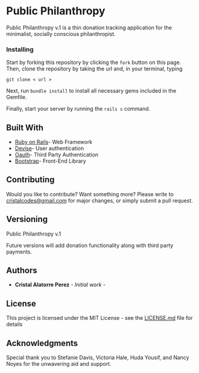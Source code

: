 # Public Philanthropy

Public Philanthropy v.1 is a thin donation tracking application for the minimalist, socially conscious philanthropist.

### Installing

Start by forking this repository by clicking the `fork` button on this page.
Then, clone the repository by taking the url and, in your terminal, typing

`git clone < url >`

Next, run `bundle install` to install all necessary gems included in the Gemfile.

Finally, start your server by running the `rails s` command.


## Built With

* [Ruby on Rails](https://rubyonrails.org/)- Web Framework
* [Devise](https://github.com/heartcombo/devise)- User authentication
* [Oauth](https://oauth.net/)- Third Party Authentication
* [Bootstrap](https://getbootstrap.com/)- Front-End Library

## Contributing

Would you like to contribute? Want something more? Please write to cristalcodes@gmail.com for major changes, or simply submit a pull request.

## Versioning

Public Philanthropy v.1

Future versions will add donation functionality along with third party payments.

## Authors

* **Cristal Alatorre Perez** - *Initial work* -

## License

This project is licensed under the MIT License - see the [LICENSE.md](LICENSE.md) file for details

## Acknowledgments

Special thank you to Stefanie Davis, Victoria Hale, Huda Yousif, and Nancy Noyes for the unwavering aid and support. 
